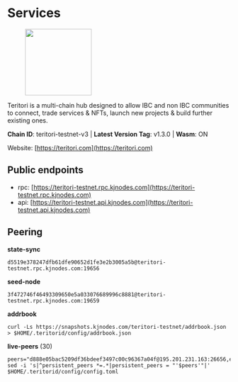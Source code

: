 # Services

<figure><img src="https://raw.githubusercontent.com/kj89/testnet_manuals/main/pingpub/logos/teritori.png" width="150" alt=""><figcaption></figcaption></figure>

Teritori is a multi-chain hub designed to allow IBC and non IBC communities  to connect, trade services & NFTs, launch new projects & build further existing ones.

**Chain ID**: teritori-testnet-v3 | **Latest Version Tag**: v1.3.0 | **Wasm**: ON

Website: [https://teritori.com](https://teritori.com)


## Public endpoints

* rpc: [https://teritori-testnet.rpc.kjnodes.com](https://teritori-testnet.rpc.kjnodes.com)
* api: [https://teritori-testnet.api.kjnodes.com](https://teritori-testnet.api.kjnodes.com)

## Peering

**state-sync**

```
d5519e378247dfb61dfe90652d1fe3e2b3005a5b@teritori-testnet.rpc.kjnodes.com:19656
```

**seed-node**

```
3f472746f46493309650e5a033076689996c8881@teritori-testnet.rpc.kjnodes.com:19659
```

**addrbook**
```
curl -Ls https://snapshots.kjnodes.com/teritori-testnet/addrbook.json > $HOME/.teritorid/config/addrbook.json
```

**live-peers** (30)
```
peers="d888e05bac5209df36bdeef3497c00c96367a04f@195.201.231.163:26656,ec0c58dbfe67a12ea16951134e29a6566ac05add@185.217.125.98:26656,7c6deaf1249610bf058f8f2127e0aa6241faa837@65.108.238.217:11054,3614bc766d73bebf6b73737b6690af60e7f0683e@65.108.206.118:46656,5ae1012f9b0f4672d8152de903d115dd2f1a3ee3@65.21.170.3:27656,2da1141f27d403e9d0cd0ecf3f02d71a3ed5031a@94.23.207.45:30529,bf100c1b6b44a6e96ab5691f3023cec3c27747fd@144.126.142.78:46656,ac94097daec8a32d4ed3f074f26f214cedfbb541@85.173.112.154:26656,3b539b6cff93fb3631d0a600a56ade3c6ca6bea3@51.79.28.170:26656,d5519e378247dfb61dfe90652d1fe3e2b3005a5b@65.109.68.190:19656,c89ecc57dc30addb7e9032684916725c25b2a6c5@162.55.103.44:26656,69012ce642095e15f588ddb154327633bb2ecb9c@65.109.39.223:26656,e1b331c1f3cba509960c65d6c6bc9b49532bcbaa@65.109.85.170:27656,3c2e89cd8498b369ada6456f07f7519a41b4c543@185.100.232.77:21096,0e51ebd10636b48b69625677a5154b839ff3f557@65.108.43.116:56107,53f69cd52a4b633179b9e762cf8d51f6696a27f6@51.159.141.148:26656,6a94690aa76f7ffbfa1ee93c50dddfb571f159b6@5.189.130.43:19656,6bc9f80a5123d62c23aadb7b5d68b740a794b0c6@207.180.194.156:36656,c56b132be41b247c9f8fa1f2addaca57f9946e29@75.119.159.159:44656,b43fd626841df11d1b397ef51f1919824d6ff258@88.198.39.43:26696,0d19829b0dd1fc324cfde1f7bc15860c896b7ac1@65.108.121.240:27656,ccc59b8a55f9c6e7a24bd693e2796f781ea3a670@65.108.227.133:27656,31413c99357d0cfc48a46767ade171db2ea0205e@135.181.138.160:46656,15dd94f68c450da2c3b7c60b6364e3dce6f0cbf2@185.193.66.68:26641,356fbd3263e387bea0528ac4bbbc89a83d52e9fa@65.21.134.202:26736,a97eb7a4f3d857f1ff82265d2905fc0762a6bfd4@135.125.5.31:54256,e05fba384c2a0d74737dde24cdd572970e99f409@64.20.35.34:20026,d590ca2f08c6793516c4923c0a62075c57f64b59@135.181.206.223:26656,483a27bdec490f817f1ee819117c70e5f5e6a672@65.109.90.33:15956,e1c50c477202e2f37643d044a6cde3c913f42230@65.108.71.92:54256"
sed -i 's|^persistent_peers *=.*|persistent_peers = "'$peers'"|' $HOME/.teritorid/config/config.toml
```

